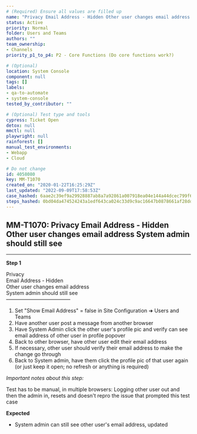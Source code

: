 ```yaml
---
# (Required) Ensure all values are filled up
name: "Privacy Email Address - Hidden Other user changes email address System admin should still see"
status: Active
priority: Normal
folder: Users and Teams
authors: ""
team_ownership: 
- Channels
priority_p1_to_p4: P2 - Core Functions (Do core functions work?)

# (Optional)
location: System Console
component: null
tags: []
labels: 
- qa-to-automate
- system-console
tested_by_contributor: ""

# (Optional) Test type and tools
cypress: Ticket Open
detox: null
mmctl: null
playwright: null
rainforest: []
manual_test_environments:
- Webapp
- Cloud

# Do not change
id: 4058080
key: MM-T1070
created_on: "2020-01-22T16:25:29Z"
last_updated: "2022-09-09T17:58:53Z"
case_hashed: 6aae2c39ef9a29928887ab8a7a92861a007918ea04e144a44dcec799f6d397f90eb6de19785e735660671a1790a427e2
steps_hashed: 0bd04da474524243a1edf643ca024c33d9c9ac16647b0878661af28dd26a6e8ea6536878cb872f72fdc8fd57a861f220
---
```


<!-- (Auto-generated) Based on frontmatter's "key" and "name" -->

## MM-T1070: Privacy Email Address - Hidden Other user changes email address System admin should still see

---

**Step 1**

Privacy\
Email Address - Hidden\
Other user changes email address\
System admin should still see\
–––––––––––––––––––––––––

1. Set "Show Email Address" = false in Site Configuration ➜ Users and Teams
2. Have another user post a message from another browser
3. Have System Admin click the other user's profile pic and verify can see email address of other user in profile popover
4. Back to other browser, have other user edit their email address
5. If necessary, other user should verify their email address to make the change go through
6. Back to System admin, have them click the profile pic of that user again (or just keep it open; no refresh or anything is required)

_Important notes about this step:_

Test has to be manual, in multiple browsers: Logging other user out and then the admin in, resets and doesn't repro the issue that prompted this test case

**Expected**

- System admin can still see other user's email address, updated
